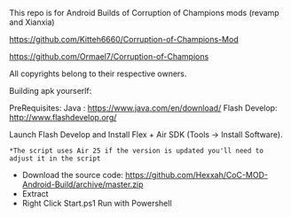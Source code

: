 This repo is for Android Builds of Corruption of Champions mods (revamp and Xianxia)

https://github.com/Kitteh6660/Corruption-of-Champions-Mod

https://github.com/Ormael7/Corruption-of-Champions

All copyrights belong to their respective owners.


Building apk yourserlf:

PreRequisites:
Java : https://www.java.com/en/download/
Flash Develop: http://www.flashdevelop.org/

Launch Flash Develop and Install Flex + Air SDK (Tools -> Install Software).

	*The script uses Air 25 if the version is updated you'll need to adjust it in the script


- Download the source code: https://github.com/Hexxah/CoC-MOD-Android-Build/archive/master.zip
- Extract
- Right Click Start.ps1 Run with Powershell
